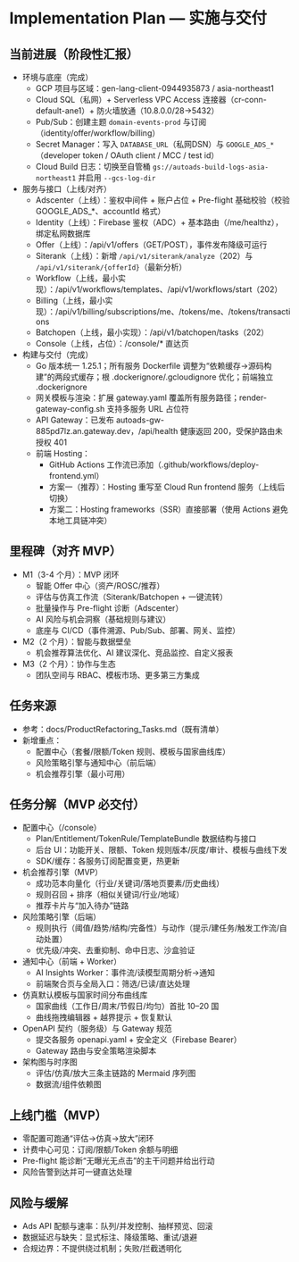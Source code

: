 # Implementation Plan — 实施与交付

## 当前进展（阶段性汇报）
- 环境与底座（完成）
  - GCP 项目与区域：gen-lang-client-0944935873 / asia-northeast1
  - Cloud SQL（私网）+ Serverless VPC Access 连接器（cr-conn-default-ane1）+ 防火墙放通（10.8.0.0/28→5432）
  - Pub/Sub：创建主题 `domain-events-prod` 与订阅（identity/offer/workflow/billing）
  - Secret Manager：写入 `DATABASE_URL`（私网DSN）与 `GOOGLE_ADS_*`（developer token / OAuth client / MCC / test id）
  - Cloud Build 日志：切换至自管桶 `gs://autoads-build-logs-asia-northeast1` 并启用 `--gcs-log-dir`
- 服务与接口（上线/对齐）
  - Adscenter（上线）：鉴权中间件 + 账户占位 + Pre-flight 基础校验（校验 GOOGLE_ADS_*、accountId 格式）
  - Identity（上线）：Firebase 鉴权（ADC）+ 基本路由（/me/healthz），绑定私网数据库
  - Offer（上线）：/api/v1/offers（GET/POST），事件发布降级可运行
  - Siterank（上线）：新增 `/api/v1/siterank/analyze`（202）与 `/api/v1/siterank/{offerId}`（最新分析）
  - Workflow（上线，最小实现）：/api/v1/workflows/templates、/api/v1/workflows/start（202）
  - Billing（上线，最小实现）：/api/v1/billing/subscriptions/me、/tokens/me、/tokens/transactions
  - Batchopen（上线，最小实现）：/api/v1/batchopen/tasks（202）
  - Console（上线，占位）：/console/* 直达页
- 构建与交付（完成）
  - Go 版本统一 1.25.1；所有服务 Dockerfile 调整为“依赖缓存→源码构建”的两段式缓存；根 .dockerignore/.gcloudignore 优化；前端独立 .dockerignore
  - 网关模板与渲染：扩展 gateway.yaml 覆盖所有服务路径；render-gateway-config.sh 支持多服务 URL 占位符
  - API Gateway：已发布 autoads-gw-885pd7lz.an.gateway.dev，/api/health 健康返回 200，受保护路由未授权 401
  - 前端 Hosting：
    - GitHub Actions 工作流已添加（.github/workflows/deploy-frontend.yml）
    - 方案一（推荐）：Hosting 重写至 Cloud Run frontend 服务（上线后切换）
    - 方案二：Hosting frameworks（SSR）直接部署（使用 Actions 避免本地工具链冲突）

## 里程碑（对齐 MVP）
- M1（3-4 个月）：MVP 闭环
  - 智能 Offer 中心（资产/ROSC/推荐）
  - 评估与仿真工作流（Siterank/Batchopen + 一键流转）
  - 批量操作与 Pre-flight 诊断（Adscenter）
  - AI 风险与机会洞察（基础规则与建议）
  - 底座与 CI/CD（事件溯源、Pub/Sub、部署、网关、监控）
- M2（2 个月）：智能与数据壁垒
  - 机会推荐算法优化、AI 建议深化、竞品监控、自定义报表
- M3（2 个月）：协作与生态
  - 团队空间与 RBAC、模板市场、更多第三方集成

## 任务来源
- 参考：docs/ProductRefactoring_Tasks.md（既有清单）
- 新增重点：
  - 配置中心（套餐/限额/Token 规则、模板与国家曲线库）
  - 风险策略引擎与通知中心（前后端）
  - 机会推荐引擎（最小可用）

## 任务分解（MVP 必交付）
- 配置中心（/console）
  - Plan/Entitlement/TokenRule/TemplateBundle 数据结构与接口
  - 后台 UI：功能开关、限额、Token 规则版本/灰度/审计、模板与曲线下发
  - SDK/缓存：各服务订阅配置变更，热更新
- 机会推荐引擎（MVP）
  - 成功范本向量化（行业/关键词/落地页要素/历史曲线）
  - 规则召回 + 排序（相似关键词/行业/地域）
  - 推荐卡片与“加入待办”链路
- 风险策略引擎（后端）
  - 规则执行（阈值/趋势/结构/完备性）与动作（提示/建任务/触发工作流/自动处置）
  - 优先级/冲突、去重抑制、命中日志、沙盒验证
- 通知中心（前端 + Worker）
  - AI Insights Worker：事件流/读模型周期分析→通知
  - 前端聚合页与全局入口：筛选/已读/直达处理
- 仿真默认模板与国家时间分布曲线库
  - 国家曲线（工作日/周末/节假日/均匀）首批 10–20 国
  - 曲线拖拽编辑器 + 越界提示 + 恢复默认
- OpenAPI 契约（服务级）与 Gateway 规范
  - 提交各服务 openapi.yaml + 安全定义（Firebase Bearer）
  - Gateway 路由与安全策略渲染脚本
- 架构图与时序图
  - 评估/仿真/放大三条主链路的 Mermaid 序列图
  - 数据流/组件依赖图

## 上线门槛（MVP）
- 零配置可跑通“评估→仿真→放大”闭环
- 计费中心可见：订阅/限额/Token 余额与明细
- Pre-flight 能诊断“无曝光无点击”的主干问题并给出行动
- 风险告警到达并可一键直达处理

## 风险与缓解
- Ads API 配额与速率：队列/并发控制、抽样预览、回滚
- 数据延迟与缺失：显式标注、降级策略、重试/退避
- 合规边界：不提供绕过机制；失败/拦截透明化
